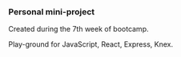 ### Personal mini-project 

Created during the 7th week of bootcamp.

Play-ground for JavaScript, React, Express, Knex.

